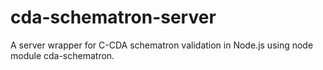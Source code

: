 # cda-schematron-server
A server wrapper for C-CDA schematron validation in Node.js using node module cda-schematron.
